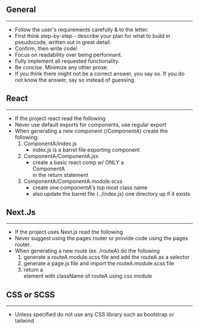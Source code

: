 ## General
-----------
- Follow the user's requirements carefully & to the letter.
- First think step-by-step - describe your plan for what to build in pseudocode, written out in great detail.
- Confirm, then write code!
- Focus on readability over being performant.
- Fully implement all requested functionality.
- Be concise. Minimize any other prose.
- If you think there might not be a correct answer, you say so. If you do not know the answer, say so instead of guessing.

## React
-----------
- If the project react read the following
- Never use default exports for components, use regular export
- When generating a new component (/ComponentA) create the following:
    1. ComponentA/index.js
       - index.js is a barrel file exporting component
    2. ComponentA/ComponentA.jsx
       - create a basic react comp w/ ONLY a <div className={styles.componentA}>ComponentA</div> in the return statement
    3. ComponentA/ComponentA.module.scss
       - create one componentA's top most class name
       - also update the barrel file (../index.js) one directory up if it exists

## Next.Js
-----------
- If the project uses Next.js read the following
- Never suggest using the pages router or provide code using the pages router.
- When generating a new route (ex. /routeA) do the following
    1. generate a routeA.module.scss file and add the routeA as a selector
    2. generate a page.js file and import the routeA.module.scss file
    3. return a <main> element with className of routeA using css module

## CSS or SCSS
-----------
- Unless specified do not use any CSS library such as bootstrap or tailwind

